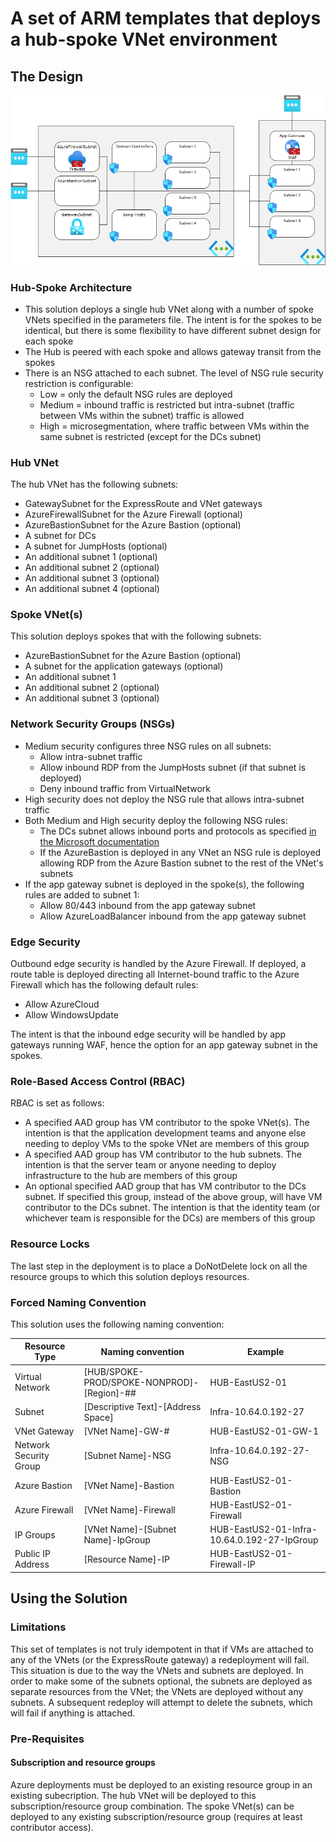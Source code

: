 # A set of ARM templates that deploys a hub-spoke VNet environment

## The Design

![VNet Diagram](/ReadmeFiles/Diagram.png)

### Hub-Spoke Architecture

* This solution deploys a single hub VNet along with a number of spoke VNets specified in the parameters file.  The intent is for the spokes to be identical, but there is some flexibility to have different subnet design for each spoke
* The Hub is peered with each spoke and allows gateway transit from the spokes
* There is an NSG attached to each subnet.  The level of NSG rule security restriction is configurable:
  * Low    = only the default NSG rules are deployed
  * Medium = inbound traffic is restricted but intra-subnet (traffic between VMs within the subnet) traffic is allowed
  * High   = microsegmentation, where traffic between VMs within the same subnet is restricted (except for the DCs subnet)

### Hub VNet

The hub VNet has the following subnets:

* GatewaySubnet for the ExpressRoute and VNet gateways
* AzureFirewallSubnet for the Azure Firewall (optional)
* AzureBastionSubnet for the Azure Bastion (optional)
* A subnet for DCs
* A subnet for JumpHosts (optional)
* An additional subnet 1 (optional)
* An additional subnet 2 (optional)
* An additional subnet 3 (optional)
* An additional subnet 4 (optional)

### Spoke VNet(s)

This solution deploys spokes that with the following subnets:

* AzureBastionSubnet for the Azure Bastion (optional)
* A subnet for the application gateways (optional)
* An additional subnet 1
* An additional subnet 2 (optional)
* An additional subnet 3 (optional)

### Network Security Groups (NSGs)

* Medium security configures three NSG rules on all subnets:
  * Allow intra-subnet traffic
  * Allow inbound RDP from the JumpHosts subnet (if that subnet is deployed)
  * Deny inbound traffic from VirtualNetwork
* High security does not deploy the NSG rule that allows intra-subnet traffic
* Both Medium and High security deploy the following NSG rules:
  * The DCs subnet allows inbound ports and protocols as specified [in the Microsoft documentation](https://docs.microsoft.com/en-us/troubleshoot/windows-server/networking/service-overview-and-network-port-requirements#active-directory-local-security-authority)
  * If the AzureBastion is deployed in any VNet an NSG rule is deployed allowing RDP from the Azure Bastion subnet to the rest of the VNet's subnets
* If the app gateway subnet is deployed in the spoke(s), the following rules are added to subnet 1:
  * Allow 80/443 inbound from the app gateway subnet
  * Allow AzureLoadBalancer inbound from the app gateway subnet

### Edge Security

Outbound edge security is handled by the Azure Firewall.  If deployed, a route table is deployed directing all Internet-bound traffic to the Azure Firewall which has the following default rules:
* Allow AzureCloud
* Allow WindowsUpdate

The intent is that the inbound edge security will be handled by app gateways running WAF, hence the option for an app gateway subnet in the spokes.

### Role-Based Access Control (RBAC)

RBAC is set as follows:
* A specified AAD group has VM contributor to the spoke VNet(s).  The intention is that the application development teams and anyone else needing to deploy VMs to the spoke VNet are members of this group
* A specified AAD group has VM contributor to the hub subnets.  The intention is that the server team or anyone needing to deploy infrastructure to the hub are members of this group
* An optional specified AAD group that has VM contributor to the DCs subnet.  If specified this group, instead of the above group, will have VM contributor to the DCs subnet.  The intention is that the identity team (or whichever team is responsible for the DCs) are members of this group

### Resource Locks

The last step in the deployment is to place a DoNotDelete lock on all the resource groups to which this solution deploys resources.

### Forced Naming Convention

This solution uses the following naming convention:

| Resource Type | Naming convention | Example |
| --------------| ----------------- | ------- |
| Virtual Network |[HUB/SPOKE-PROD/SPOKE-NONPROD]-[Region]-## | HUB-EastUS2-01 |
| Subnet | [Descriptive Text]-[Address Space] | Infra-10.64.0.192-27 |
| VNet Gateway | [VNet Name]-GW-# | HUB-EastUS2-01-GW-1 |
| Network Security Group | [Subnet Name]-NSG | Infra-10.64.0.192-27-NSG |
| Azure Bastion | [VNet Name]-Bastion | HUB-EastUS2-01-Bastion |
| Azure Firewall | [VNet Name]-Firewall | HUB-EastUS2-01-Firewall |
| IP Groups | [VNet Name]-[Subnet Name]-IpGroup | HUB-EastUS2-01-Infra-10.64.0.192-27-IpGroup |
| Public IP Address | [Resource Name]-IP | HUB-EastUS2-01-Firewall-IP |

## Using the Solution

### Limitations

This set of templates is not truly idempotent in that if VMs are attached to any of the VNets (or the ExpressRoute gateway) a redeployment will fail.  This situation is due to the way the VNets and subnets are deployed.  In order to make some of the subnets optional, the subnets are deployed as separate resources from the VNet; the VNets are deployed without any subnets.  A subsequent redeploy will attempt to delete the subnets, which will fail if anything is attached.

### Pre-Requisites

#### Subscription and resource groups

Azure deployments must be deployed to an existing resource group in an existing subecription.  The hub VNet will be deployed to this subscription/resource group combination. The spoke VNet(s) can be deployed to any existing subscription/resource group (requires at least contributor access). 
